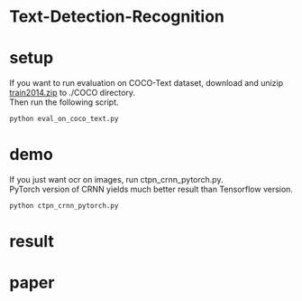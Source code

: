 # Text-Detection-Recognition

# setup
If you want to run evaluation on COCO-Text dataset, download and unizip [train2014.zip](http://images.cocodataset.org/zips/train2014.zip) to ./COCO directory.  
Then run the following script.
```shell
python eval_on_coco_text.py
```

# demo
If you just want ocr on images, run ctpn_crnn_pytorch.py.  
PyTorch version of CRNN yields much better result than Tensorflow version.
```shell
python ctpn_crnn_pytorch.py
```

# result


# paper

